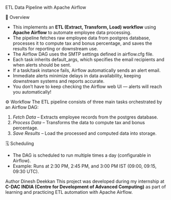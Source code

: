 ETL  Data Pipeline with Apache Airflow

📌 Overview
- This implements an **ETL (Extract, Transform, Load) workflow** using **Apache Airflow** to automate employee data processing.
- The pipeline fetches raw employee data from postgres database, processes it to compute tax and bonus percentage, and saves the results for reporting or downstream use.
- The Airflow DAG uses the SMTP settings defined in airflow.cfg file.
- Each task inherits default_args, which specifies the email recipients and when alerts should be sent.  
- If a task/task instance fails, Airflow automatically sends an alert email. 
- Immediate alerts minimize delays in data availability, keeping downstream systems and reports accurate. 
- You don’t have to keep checking the Airflow web UI — alerts will reach you automatically!

⚙️ Workflow
The ETL pipeline consists of three main tasks orchestrated by an Airflow DAG:

1. *Fetch Data* – Extracts employee records from the postgres database.  
2. *Process Data* – Transforms the data to compute tax and bonus percentage.  
3. *Save Results* – Load the processed and computed data into storage.  

🗓️ Scheduling
- The DAG is scheduled to run multiple times a day (configurable in Airflow).  
- Example: Runs at 2:30 PM, 2:45 PM, and 3:00 PM IST (09:00, 09:15, 09:30 UTC).

Author
Dinesh Deekkan
This project was developed during my internship at **C-DAC INDIA (Centre for Development of Advanced Computing)** as part of learning and practicing ETL automation with Apache Airflow.
